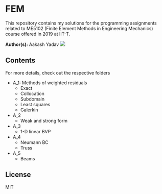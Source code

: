 # FEM

This repository contains my solutions for the programming assignments related to ME5102 (Finite Element Methods in Engineering Mechanics) course offered in 2019 at IIT-T.

**Author(s):** Aakash Yadav
[![](https://img.shields.io/twitter/follow/nimrobotics.svg?style=social)](https://twitter.com/intent/follow?screen_name=nimrobotics)

## Contents
For more details, check out the respective folders 
- A_1: Methods of weighted residuals
	- Exact
	- Collocation
	- Subdomain
	- Least squares
	- Galerkin
- A_2
	- Weak and strong form
- A_3
	- 1-D linear BVP
- A_4
	- Neumann BC 
	- Truss
- A_5
	- Beams

## License 

MIT